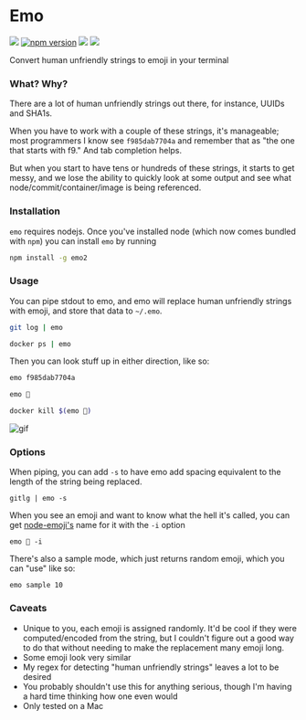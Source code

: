 # Emo
<p><a href="https://travis-ci.org/zischwartz/emo"><img src="https://travis-ci.org/zischwartz/emo.svg?branch=master"></a> <a href="https://www.npmjs.com/package/emo2"><img src="https://badge.fury.io/js/emo2.svg" alt="npm version"></a> <a href="https://www.youtube.com/watch?v=gAotWVmVRS4"><img src="https://img.shields.io/badge/emo-%E2%9C%94%EF%B8%8E_%F0%9F%98%82_%E2%AD%90%EF%B8%8F_%F0%9F%90%96_(totally emo)-blue.svg"></a> <a href="http://choosealicense.com/licenses/mit/"><img src="https://img.shields.io/badge/license-MIT%20License-blue.svg"></a></p>

Convert human unfriendly strings to emoji in your terminal


### What? Why?
There are a lot of human unfriendly strings out there, for instance, UUIDs and SHA1s. 

When you have to work with a couple of these strings, it's manageable; most programmers I know see `f985dab7704a` and remember that as "the one that starts with f9." And tab completion helps. 

But when you start to have tens or hundreds of these strings, it starts to get messy, and we lose the ability to quickly look at some output and see what node/commit/container/image is being referenced.

### Installation
`emo` requires nodejs. Once you've installed node (which now comes bundled with `npm`) you can install `emo` by running

```bash 
npm install -g emo2

```

### Usage

You can pipe stdout to emo, and emo will replace human unfriendly strings with emoji, and store that data to `~/.emo`.

```bash
git log | emo
```

```bash
docker ps | emo
```

Then you can look stuff up in either direction, like so:


```bash
emo f985dab7704a
```

```bash
emo 🐤
```

```bash
docker kill $(emo 👾)
```

![gif](http://fat.gfycat.com/DiligentTalkativeGoldeneye.gif)


### Options

When piping, you can add `-s` to have emo add spacing equivalent to the length of the string being replaced.

```
gitlg | emo -s
```

When you see an emoji and want to know what the hell it's called, you can get [node-emoji's](https://www.npmjs.com/package/node-emoji) name for it with the `-i` option 

```
emo 📠 -i
```

There's also a sample mode, which just returns random emoji, which you can "use" like so:

```
emo sample 10
````

### Caveats

- Unique to you, each emoji is assigned randomly. It'd be cool if they were computed/encoded from the string, but I couldn't figure out a good way to do that without needing to make the replacement many emoji long.
- Some emoji look very similar
- My regex for detecting "human unfriendly strings" leaves a lot to be desired
- You probably shouldn't use this for anything serious, though I'm having a hard time thinking how one even would
- Only tested on a Mac


